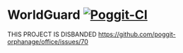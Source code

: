 # WorldGuard [![Poggit-CI](https://poggit.pmmp.io/ci.badge/MihaiChirculete/WorldGuard/WorldGuard)](https://poggit.pmmp.io/ci/MihaiChirculete/WorldGuard/WorldGuard)

THIS PROJECT IS DISBANDED
https://github.com/poggit-orphanage/office/issues/70
